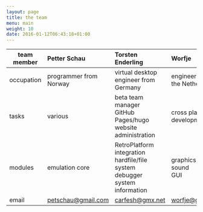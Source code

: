 ```yaml
---
layout: page
title: the team
menu: main
weight: 10
date: 2016-01-12T06:43:18+01:00
---
```


| team member | Petter Schau                                    | Torsten Enderling                                                                   | Worfje                                               |
|-------------|:------------------------------------------------|:------------------------------------------------------------------------------------|:-----------------------------------------------------|
| occupation  | programmer from Norway                          | virtual desktop engineer from Germany                                               | engineer from the Netherlands                        |
| tasks       | various                                         | beta team manager<br>GitHub Pages/hugo website administration                       | cross platform development                           |
| modules     | emulation core                                  | RetroPlatform integration<br>hardfile/file system<br>debugger<br>system information | graphics<br>sound<br>GUI                             |
| email       | [petschau@gmail.com](mailto:petschau@gmail.com) | [carfesh@gmx.net](mailto:carfesh@gmx.net)                                           | [worfje@gmx.net](mailto:worfje@gmx.net)              |
